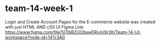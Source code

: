 # team-14-week-1
Login and Create Account Pages for the E-commerce website was created with just HTML AND cSS
UI Figma Link: https://www.figma.com/file/5I7ibB2UOXawERiyiU9r2K/Team-14-UI-workspace?node-id=14%3A0
